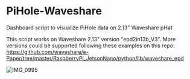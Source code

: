 # PiHole-Waveshare
 Dashboard script to visualize PiHole data on 2.13" Waveshare pHat
 
 This script works on Waveshare 2.13" version "epd2in13b_V3". 
 More versions could be supported following these examples on this repo:
 https://github.com/waveshare/e-Paper/tree/master/RaspberryPi_JetsonNano/python/lib/waveshare_epd

![IMG_0995](https://user-images.githubusercontent.com/14237462/136662853-85f3a11b-a0a0-4be9-a18c-05d4327cd385.jpg)
